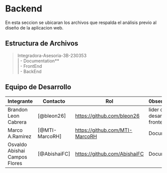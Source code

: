 # Backend


En esta seccion se ubicaran los archivos que respalda el análisis previo al diseño de la aplicacion web.

## Estructura de Archivos

>Integradora-Asesoria-3B-230353 <br>
>| - Documentation** <br>
>| - FrontEnd <br>
>| - BackEnd <br>

## Equipo de Desarrollo

|Integrante|Contacto|Rol|0bservaciones|
|----------|--------|---|-------------|
|Brandon Leon Cabrera|[@bleon26]|https://github.com/bleon26|lider de desarrollo frontend|Revisado y Aprobado.
|Marco A.Ramirez|[@MTI-MarcoRH]|https://github.com/MTI-MarcoRH|Documentador|Formato inadecuado.
|Osvaldo Abishai Campos Flores|[@AbishaiFC]|https://github.com/AbishaiFC|Documentador|aun no ha revisado los cambios.
